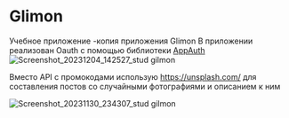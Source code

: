 # Glimon
Учебное приложение -копия приложения Glimon
В приложении реализован Oauth с помощью библиотеки [AppAuth](https://appauth.io/)
![Screenshot_20231204_142527_stud gilmon](https://github.com/GordienkoRoman/Glimon/assets/44196911/0067db92-09b9-46f7-89c2-910783288b75)

Вместо API с промокодами использую https://unsplash.com/ для составления постов со случайными фотографиями и описанием к ним

![Screenshot_20231130_234307_stud gilmon](https://github.com/GordienkoRoman/Glimon/assets/44196911/ac5a3801-6413-4c98-9861-fa90ff503c18)
